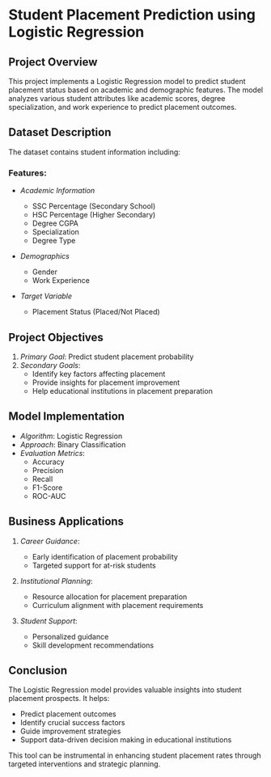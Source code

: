 # Student Placement Prediction using Logistic Regression

## Project Overview
This project implements a Logistic Regression model to predict student placement status based on academic and demographic features. The model analyzes various student attributes like academic scores, degree specialization, and work experience to predict placement outcomes.

## Dataset Description
The dataset contains student information including:

### Features:
- *Academic Information*
  - SSC Percentage (Secondary School)
  - HSC Percentage (Higher Secondary)
  - Degree CGPA
  - Specialization
  - Degree Type

- *Demographics*
  - Gender
  - Work Experience

- *Target Variable*
  - Placement Status (Placed/Not Placed)

## Project Objectives
1. *Primary Goal*: Predict student placement probability
2. *Secondary Goals*:
   - Identify key factors affecting placement
   - Provide insights for placement improvement
   - Help educational institutions in placement preparation

## Model Implementation
- *Algorithm*: Logistic Regression
- *Approach*: Binary Classification
- *Evaluation Metrics*:
  - Accuracy
  - Precision
  - Recall
  - F1-Score
  - ROC-AUC

## Business Applications
1. *Career Guidance*:
   - Early identification of placement probability
   - Targeted support for at-risk students

2. *Institutional Planning*:
   - Resource allocation for placement preparation
   - Curriculum alignment with placement requirements

3. *Student Support*:
   - Personalized guidance
   - Skill development recommendations

## Conclusion
The Logistic Regression model provides valuable insights into student placement prospects. It helps:
- Predict placement outcomes
- Identify crucial success factors
- Guide improvement strategies
- Support data-driven decision making in educational institutions

This tool can be instrumental in enhancing student placement rates through targeted interventions and strategic planning.
